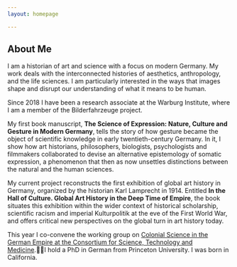 ```yaml
---
layout: homepage

---
```

## About Me

I am a historian of art and science with a focus on modern Germany. My work deals with the interconnected histories of aesthetics, anthropology, and the life sciences. I am particularly interested in the ways that images shape and disrupt our understanding of what it means to be human. 

Since 2018 I have been a research associate at the Warburg Institute, where I am a member of the Bilderfahrzeuge project.

My first book manuscript, **The Science of Expression: Nature, Culture and Gesture in Modern Germany**, tells the story of how gesture became the object of scientific knowledge in early twentieth-century Germany. In it, I show how art historians, philosophers, biologists, psychologists and filmmakers collaborated to devise an alternative epistemology of somatic expression, a phenomenon that then as now unsettles distinctions between the natural and the human sciences.

My current project reconstructs the first exhibition of global art history in Germany, organized by the historian Karl Lamprecht in 1914. Entitled **In the Hall of Culture. Global Art History in the Deep Time of Empire**, the book situates this exhibition within the wider context of historical scholarship, scientific racism and imperial Kulturpolitik at the eve of the First World War, and offers critical new perspectives on the global turn in art history today.

This year I co-convene the working group on [Colonial Science in the German Empire at the Consortium for Science, Technology and Medicine](https://www.chstm.org/content/colonial-science-german-empire-0).I hold a PhD in German from Princeton University. I was born in California.